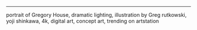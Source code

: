 ***
portrait of Gregory House, dramatic lighting, illustration by Greg rutkowski, yoji shinkawa, 4k, digital art, concept art, trending on artstation

